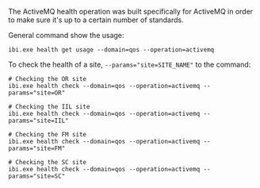 The ActiveMQ health operation was built specifically for ActiveMQ in order to make sure it's up to a certain number of standards.

General command show the usage:

```
ibi.exe health get usage --domain=qos --operation=activemq
```

To check the health of a site, `--params="site=SITE_NAME"` to the command: 

```shell
# Checking the OR site
ibi.exe health check --domain=qos --operation=activemq --params="site=OR"

# Checking the IIL site
ibi.exe health check --domain=qos --operation=activemq --params="site=IIL"

# Checking the FM site
ibi.exe health check --domain=qos --operation=activemq --params="site=FM"

# Checking the SC site
ibi.exe health check --domain=qos --operation=activemq --params="site=SC"
```